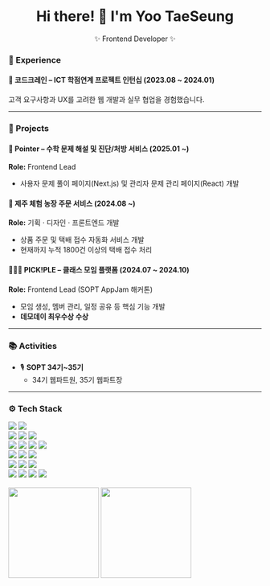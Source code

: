 <h1 align="center">Hi there! 👋 I'm Yoo TaeSeung</h1>
<p align="center">✨ Frontend Developer ✨</p>

### 💼 Experience

#### 📌 코드크레인 – ICT 학점연계 프로젝트 인턴십 (2023.08 ~ 2024.01)

고객 요구사항과 UX를 고려한 웹 개발과 실무 협업을 경험했습니다.

---

### 🚀 Projects

#### 🧮 Pointer – 수학 문제 해설 및 진단/처방 서비스 (2025.01 ~)  
**Role:** Frontend Lead  
- 사용자 문제 풀이 페이지(Next.js) 및 관리자 문제 관리 페이지(React) 개발  

#### 🍊 제주 체험 농장 주문 서비스 (2024.08 ~)  
**Role:** 기획 · 디자인 · 프론트엔드 개발  
- 상품 주문 및 택배 접수 자동화 서비스 개발  
- 현재까지 누적 1800건 이상의 택배 접수 처리  

#### 🧑‍🤝‍🧑 PICK!PLE – 클래스 모임 플랫폼 (2024.07 ~ 2024.10)  
**Role:** Frontend Lead (SOPT AppJam 해커톤)  
- 모임 생성, 멤버 관리, 일정 공유 등 핵심 기능 개발  
- **데모데이 최우수상 수상**

---

### 📚 Activities

- 🎙 **SOPT 34기~35기**
  - 34기 웹파트원, 35기 웹파트장

---

### ⚙️ Tech Stack

<!-- Language & Framework -->
<div>
  <img src="https://img.shields.io/badge/JavaScript-F7DF1E?style=flat&logo=javascript&logoColor=black"/>
  <img src="https://img.shields.io/badge/TypeScript-3178C6?style=flat&logo=typescript&logoColor=white"/>
</div>

<!-- UI Development -->
<div>
  <img src="https://img.shields.io/badge/React-20232A?style=flat&logo=react&logoColor=61DAFB"/>
  <img src="https://img.shields.io/badge/Next.js-000000?style=flat&logo=next.js&logoColor=white"/>
  <img src="https://img.shields.io/badge/Vite-646CFF?style=flat&logo=vite&logoColor=white"/>
</div>

<!-- State & Data Management -->
<div>
  <img src="https://img.shields.io/badge/TanStack_Query-00435B?style=flat&logo=reactquery&logoColor=FE4153"/>
  <img src="https://img.shields.io/badge/Jotai-000000?style=flat&logo=ghostery&logoColor=white"/>
  <img src="https://img.shields.io/badge/React_Hook_Form-EC5990?style=flat&logo=reacthookform&logoColor=white"/>
  <img src="https://img.shields.io/badge/Zod-3E77E9?style=flat&logo=zod&logoColor=white"/>
</div>

<!-- Styling -->
<div>
  <img src="https://img.shields.io/badge/Styled--Components-DB7093?style=flat&logo=styled-components&logoColor=white"/>
  <img src="https://img.shields.io/badge/Emotion-9B51E0?style=flat&logo=emotion&logoColor=white"/>
  <img src="https://img.shields.io/badge/TailwindCSS-06B6D4?style=flat&logo=tailwindcss&logoColor=white"/>
</div>

<!-- Tooling & Dev Experience -->
<div>
  <img src="https://img.shields.io/badge/ESLint-4B32C3?style=flat&logo=eslint&logoColor=white"/>
  <img src="https://img.shields.io/badge/Prettier-F7B93E?style=flat&logo=prettier&logoColor=white"/>
  <img src="https://img.shields.io/badge/GitHub_Actions-2088FF?style=flat&logo=githubactions&logoColor=white"/>
</div>

<!-- Infra & Monitoring -->
<div>
  <img src="https://img.shields.io/badge/Vercel-000000?style=flat&logo=vercel&logoColor=white"/>
  <img src="https://img.shields.io/badge/AWS-232F3E?style=flat&logo=amazonwebservices&logoColor=white"/>
  <img src="https://img.shields.io/badge/Sentry-362D59?style=flat&logo=sentry&logoColor=white"/>
  <img src="https://img.shields.io/badge/Google_Analytics-E37400?style=flat&logo=google-analytics&logoColor=white"/>
</div>
<br/>
<div>

  <img src="https://github-readme-stats.vercel.app/api?username=gudusol&show_icons=true&theme=radical" height="180" />
  <img src="http://mazassumnida.wtf/api/generate_badge?boj=remicon99" height="180" />

</div>


